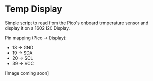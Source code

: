 # Temp Display

Simple script to read from the Pico's onboard temperature sensor and display it on a 1602 I2C Display.

Pin mapping (Pico -> Display):
- 18 $\rightarrow$ GND
- 19 $\rightarrow$ SDA
- 20 $\rightarrow$ SCL
- 39 $\rightarrow$ VCC

[Image coming soon]

